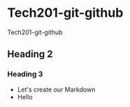 # Tech201-git-github
Tech201-git-github
## Heading 2
### Heading 3
- Let's create our Markdown
- Hello

